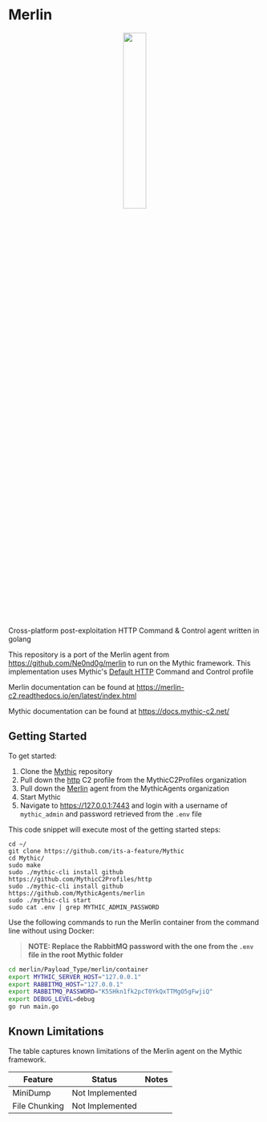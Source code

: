 # Merlin

<p align="center">
  <img src="https://i.imgur.com/4iKuvuj.jpg" height="30%" width="30%">
</p>

Cross-platform post-exploitation HTTP Command &amp; Control agent written in golang

This repository is a port of the Merlin agent from <https://github.com/Ne0nd0g/merlin> to run on the Mythic framework.
This implementation uses Mythic's [Default HTTP](https://docs.mythic-c2.net/c2-profiles/http) Command and Control profile

Merlin documentation can be found at <https://merlin-c2.readthedocs.io/en/latest/index.html>

Mythic documentation can be found at <https://docs.mythic-c2.net/>

## Getting Started

To get started:

1. Clone the [Mythic](https://github.com/its-a-feature/Mythic/) repository
2. Pull down the [http](https://github.com/MythicC2Profiles/http) C2 profile from the MythicC2Profiles organization
3. Pull down the [Merlin](https://github.com/MythicAgents/merlin) agent from the MythicAgents organization
4. Start Mythic
5. Navigate to <https://127.0.0.1:7443> and login with a username of `mythic_admin` and password retrieved from the `.env` file

This code snippet will execute most of the getting started steps:
```text
cd ~/
git clone https://github.com/its-a-feature/Mythic
cd Mythic/
sudo make
sudo ./mythic-cli install github https://github.com/MythicC2Profiles/http
sudo ./mythic-cli install github https://github.com/MythicAgents/merlin
sudo ./mythic-cli start
sudo cat .env | grep MYTHIC_ADMIN_PASSWORD
```

Use the following commands to run the Merlin container from the command line without using Docker:

> **NOTE: Replace the RabbitMQ password with the one from the `.env` file in the root Mythic folder**

```bash
cd merlin/Payload_Type/merlin/container
export MYTHIC_SERVER_HOST="127.0.0.1"
export RABBITMQ_HOST="127.0.0.1"
export RABBITMQ_PASSWORD="K5SHkn1fk2pcT0YkQxTTMgO5gFwjiQ"
export DEBUG_LEVEL=debug
go run main.go
```

## Known Limitations
The table captures known limitations of the Merlin agent on the Mythic framework.

| Feature       | Status          | Notes         |
|---------------|-----------------|---------------|
| MiniDump      | Not Implemented |               |
| File Chunking | Not Implemented |               |
